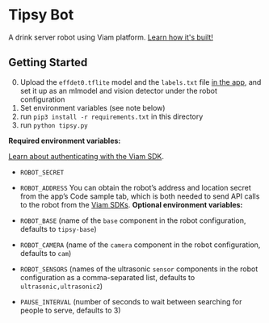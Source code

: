 # Tipsy Bot

A drink server robot using Viam platform. [Learn how it's built!](https://docs.viam.com/tutorials/projects/tipsy/)

## Getting Started

0. Upload the `effdet0.tflite` model and the `labels.txt` file [in the app](https://app.viam.com/data/models), and set it up as an mlmodel and vision detector under the robot configuration
0. Set environment variables (see note below)
0. run `pip3 install -r requirements.txt` in this directory
0. run `python tipsy.py`

**Required environment variables:**

[Learn about authenticating with the Viam SDK](https://docs.viam.com/program/run/#authentication).

- `ROBOT_SECRET`
- `ROBOT_ADDRESS`
You can obtain the robot’s address and location secret from the app’s Code sample tab, which is both needed to send API calls to the robot from the [Viam SDKs](https://docs.viam.com/program/apis/).
**Optional environment variables:**

- `ROBOT_BASE` (name of the `base` component in the robot configuration, defaults to `tipsy-base`)
- `ROBOT_CAMERA` (name of the `camera` component in the robot configuration, defaults to `cam`)
- `ROBOT_SENSORS` (names of the ultrasonic `sensor` components in the robot configuration as a comma-separated list, defaults to `ultrasonic,ultrasonic2`)
- `PAUSE_INTERVAL` (number of seconds to wait between searching for people to serve, defaults to 3)

